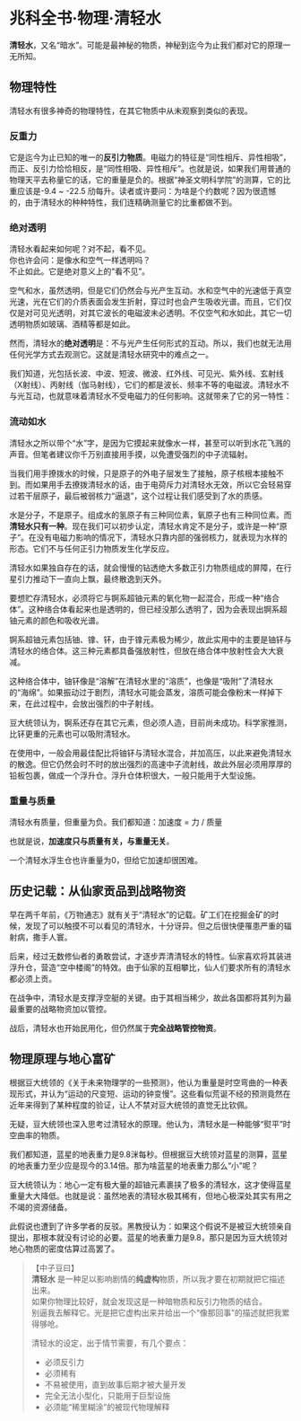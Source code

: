 # 兆科全书·物理·清轻水

**清轻水**，又名“暗水”。可能是最神秘的物质，神秘到迄今为止我们都对它的原理一无所知。

## 物理特性

清轻水有很多神奇的物理特性，在其它物质中从未观察到类似的表现。

### 反重力

它是迄今为止已知的唯一的**反引力物质**。电磁力的特征是“同性相斥、异性相吸”，而正、反引力恰恰相反，是“同性相吸、异性相斥”。也就是说，如果我们用普通的物理天平去称量它的话，它的重量是负的。根据“神圣文明科学院”的测算，它的比重应该是-9.4 ~ -22.5 劤每升。读者或许要问：为啥是个约数呢？因为很遗憾的，由于清轻水的种种特性，我们连精确测量它的比重都做不到。

### 绝对透明

清轻水看起来如何呢？对不起，看不见。  
你也许会问：是像水和空气一样透明吗？   
不止如此。它是绝对意义上的“看不见”。

空气和水，虽然透明，但是它们仍然会与光产生互动。水和空气中的光速低于真空光速，光在它们的介质表面会发生折射，穿过时也会产生吸收光谱。而且，它们仅仅是对可见光透明，对其它波长的电磁波未必透明。不仅空气和水如此，其它一切透明物质如玻璃、酒精等都是如此。

然而，清轻水的**绝对透明**是：不与光产生任何形式的互动。所以，我们也就无法用任何光学方式去观测它。这就是清轻水研究中的难点之一。

我们知道，光包括长波、中波、短波、微波、红外线、可见光、紫外线、玄射线（X射线）、丙射线（伽马射线），它们的都是波长、频率不等的电磁波。清轻水不与光互动，也就意味着清轻水不受电磁力的任何影响。这就带来了它的另一特性：

### 流动如水

清轻水之所以带个“水”字，是因为它摸起来就像水一样，甚至可以听到水花飞溅的声音。但笔者建议你千万别直接用手摸，以免遭受强烈的中子流辐射。

当我们用手撩拨水的时候，只是原子的外电子层发生了接触，原子核根本接触不到。而如果用手去撩拨清轻水的话，由于电荷斥力对清轻水无效，所以它会轻易穿过若干层原子，最后被弱核力“逼退”，这个过程让我们感受到了水的质感。

水是分子，不是原子。组成水的氢原子有三种同位素，氧原子也有三种同位素。而**清轻水只有一种**。现在我们可以初步认定，清轻水肯定不是分子，或许是一种“原子”。在没有电磁力影响的情况下，清轻水只靠内部的强弱核力，就表现为水样的形态。它们不与任何正引力物质发生化学反应。

清轻水如果独自存在的话，就会慢慢的钻透绝大多数正引力物质组成的屏障，在行星引力推动下一直向上飘，最终散逸到天外。

要想贮存清轻水，必须将它与锕系超铀元素的氧化物一起混合，形成一种“络合体”。这种络合体看起来也是透明的，但已经没那么透明了，因为会表现出锕系超铀元素的颜色和吸收光谱。

锕系超铀元素包括铀、镎、钚，由于镎元素极为稀少，故此实用中的主要是铀钚与清轻水的络合体。这三种元素都具备强放射性，但放在络合体中放射性会大大衰减。

这种络合体中，铀钚像是“溶解”在清轻水里的“溶质”，也像是“吸附”了清轻水的“海绵”。如果振动过于剧烈，清轻水可能会蒸发，溶质可能会像粉末一样掉下来，在此过程中，会放出强烈的中子射线。

豆大统领认为，锕系还存在其它元素，但必须人造，目前尚未成功。科学家推测，比钚更重的元素也可以吸附清轻水。

在使用中，一般会用最佳配比将铀钚与清轻水混合，并加高压，以此来避免清轻水的散逸。但它仍然会时不时的放出强烈的高速中子流射线，故此外层必须用厚厚的铅板包裹，做成一个浮升仓。浮升仓体积很大，一般只能用于大型设施。

### 重量与质量

清轻水有质量，但重量为负。我们都知道：加速度 = 力 / 质量

也就是说，**加速度只与质量有关，与重量无关**。

一个清轻水浮生仓也许重量为0，但给它加速却很困难。

## 历史记载：从仙家贡品到战略物资

早在两千年前，《万物通志》就有关于“清轻水”的记载。矿工们在挖掘金矿的时候，发现了可以触摸不可以看见的清轻水，十分讶异。但之后很快便罹患严重的辐射病，撒手人寰。

后来，经过无数修仙者的勇敢尝试，才逐步弄清清轻水的特性。仙家喜欢将其装进浮升仓，营造“空中楼阁”的特效。由于仙家的互相攀比，仙人们要求所有的清轻水都必须上贡。

在战争中，清轻水是支撑浮空艇的关键。由于其相当稀少，故此各国都将其列为最最重要的战略物资加以管控。

战后，清轻水也开始民用化，但仍然属于**完全战略管控物资**。

## 物理原理与地心富矿

根据豆大统领的《关于未来物理学的一些预测》，他认为重量是时空弯曲的一种表现形式，并认为“运动的尺变短、运动的钟变慢”。这些看似荒诞不经的预测竟然在近年来得到了某种程度的验证，让人不禁对豆大统领的直觉无比钦佩。

无疑，豆大统领也深入思考过清轻水的原理。他认为，清轻水是一种能够“熨平”时空曲率的物质。

我们都知道，蓝星的地表重力是9.8洣每秒。但根据豆大统领对蓝星的测算，蓝星的地表重力至少应是现今的3.14倍。那为啥蓝星的地表重力那么“小”呢？

豆大统领认为：地心一定有极大量的超铀元素裹挟了极多的清轻水，这才使得蓝星重量大大降低。也就是说：虽然地表的清轻水极其稀有，但地心极深处其实有用之不竭的资源储备。

此假说也遭到了许多学者的反驳。黑教授认为：如果这个假说不是被豆大统领亲自提出，那根本就没有讨论的必要。蓝星的地表重力是9.8，那只是因为豆大统领对地心物质的密度估算过高罢了。

> 【中子豆曰】  
> **清轻水** 是一种足以影响剧情的**纯虚构**物质，所以我才要在初期就把它描述出来。  
> 如果你物理比较好，就会发现这是一种暗物质和反引力物质的结合。  
> 别逼我去解释它。光是把它虚构出来并给出一个“像那回事”的描述就把我累得够呛。
>
> 清轻水的设定，出于情节需要，有几个要点：
>
> + 必须反引力
> + 必须稀有
> + 不易被使用，直到故事后期才被大量开发
> + 完全无法小型化，只能用于巨型设施
> + 必须能“稀里糊涂”的被现代物理解释
